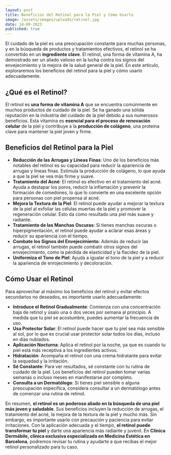 ```yaml
---
layout: post
title: Beneficios del Retinol para la Piel y Cómo Usarlo
image: /assets/images/uploads/retinol.jpg
date: 14-09-2023
published: true
---
```

El cuidado de la piel es una preocupación constante para muchas personas, y en la búsqueda de productos y tratamientos efectivos, el retinol se ha convertido en un **ingrediente clave**. El retinol, una forma de vitamina A, ha demostrado ser un aliado valioso en la lucha contra los signos del envejecimiento y la mejora de la salud general de la piel. En este artículo, exploraremos los beneficios del retinol para la piel y cómo usarlo adecuadamente.



## ¿Qué es el Retinol?

El retinol es **una forma de vitamina A** que se encuentra comúnmente en muchos productos de cuidado de la piel. Se ha ganado una sólida reputación en la industria del cuidado de la piel debido a sus numerosos beneficios. Esta vitamina es **esencial para el proceso de renovación celular** de la piel y contribuye a la **producción de colágeno**, una proteína clave para mantener la piel joven y firme.

## Beneficios del Retinol para la Piel

* **Reducción de las Arrugas y Líneas Finas**: Uno de los beneficios más notables del retinol es su capacidad para reducir la apariencia de arrugas y líneas finas. Estimula la producción de colágeno, lo que ayuda a que la piel se vea más firme y suave.
* **Tratamiento del Acné**: El retinol es efectivo en el tratamiento del acné. Ayuda a destapar los poros, reducir la inflamación y prevenir la formación de comedones, lo que lo convierte en una excelente opción para personas con piel propensa al acné.
* **Mejora la Textura de la Piel**: El retinol puede ayudar a mejorar la textura de la piel al exfoliar las células muertas de la piel y promover la regeneración celular. Esto da como resultado una piel más suave y radiante.
* **Tratamiento de las Manchas Oscuras**: Si tienes manchas oscuras o hiperpigmentación, el retinol puede ayudar a aclarar esas áreas y reducir su apariencia con el tiempo.
* **Combate los Signos del Envejecimiento**: Además de reducir las arrugas, el retinol también puede combatir otros signos del envejecimiento, como la pérdida de elasticidad y la flacidez de la piel.
* **Uniformiza el Tono de Piel**: Ayuda a igualar el tono de la piel y a reducir la apariencia de enrojecimiento y decoloración.



## Cómo Usar el Retinol

Para aprovechar al máximo los beneficios del retinol y evitar efectos secundarios no deseados, es importante usarlo adecuadamente:

* **Introduce el Retinol Gradualmente**: Comienza con una concentración baja de retinol y úsalo una o dos veces por semana al principio. A medida que tu piel se acostumbre, puedes aumentar la frecuencia de uso.
* **Usa Protector Solar**: El retinol puede hacer que tu piel sea más sensible al sol, por lo que es crucial usar protector solar todos los días, incluso en días nublados.
* **Aplicación Nocturna**: Aplica el retinol por la noche, ya que es cuando tu piel está más receptiva a los ingredientes activos.
* **Hidratación**: Acompaña el retinol con una crema hidratante para evitar la sequedad y la irritación.
* **Sé Constante**: Para ver resultados, sé constante con tu rutina de cuidado de la piel. Los beneficios del retinol pueden tomar varias semanas o incluso meses en manifestarse por completo.
* **Consulta a un Dermatólogo**: Si tienes piel sensible o alguna preocupación específica, considera consultar a un dermatólogo antes de comenzar una rutina de retinol. 

En resumen, **el retinol es un poderoso aliado en la búsqueda de una piel más joven y saludable**. Sus beneficios incluyen la reducción de arrugas, el tratamiento del acné, la mejora de la textura de la piel y mucho más. Sin embargo, es importante usarlo con precaución y paciencia para evitar irritaciones. Con la aplicación adecuada y el tiempo, **el retinol puede transformar tu piel** y darte una apariencia más radiante y juvenil. En **Clínica Dermábile, clínica exclusiva especializada en Medicina Estética en Barcelona**, podremos revisar tu rutina y ayudarte a que recibas el mejor retinol personalizado para tu caso.